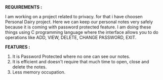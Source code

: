 
**REQUIREMENTS :**

I am working on a project related to privacy. 
for that i have choosen Personal Dairy project. 
Here we can keep our personal notes very safely 
because it is coming with password protected feature.
I am doing these things using C programming language
where the interface allows you to do operations like 
ADD, VIEW, DELETE, CHANGE PASSWORD, EXIT.


**FEATURES :**
1. It is Password Protected where no one can see our notes.
2. It is efficient and doesn't require that much time to open, close and delete the notes.
3. Less memory occupation.
